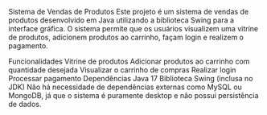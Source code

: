 Sistema de Vendas de Produtos
Este projeto é um sistema de vendas de produtos desenvolvido em Java utilizando a biblioteca Swing para a interface gráfica. O sistema permite que os usuários visualizem uma vitrine de produtos, adicionem produtos ao carrinho, façam login e realizem o pagamento.

Funcionalidades
Vitrine de produtos
Adicionar produtos ao carrinho com quantidade desejada
Visualizar o carrinho de compras
Realizar login
Processar pagamento
Dependências
Java 17
Biblioteca Swing (inclusa no JDK)
Não há necessidade de dependências externas como MySQL ou MongoDB, já que o sistema é puramente desktop e não possui persistência de dados.
